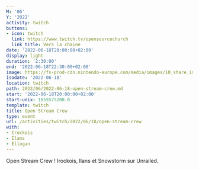 ```yaml
---
M: '06'
Y: '2022'
activity: twitch
buttons:
- icon: twitch
  link: https://www.twitch.tv/opensourcechurch
  link_title: Vers la chaine
date: '2022-06-18T20:00:00+02:00'
display: light
duration: '2:30:00'
end: '2022-06-18T22:30:00+02:00'
image: https://fs-prod-cdn.nintendo-europe.com/media/images/10_share_images/games_15/nintendo_switch_download_software_1/H2x1_NSwitchDS_Unrailed.jpg
isodate: '2022-06-18'
location: twitch
path: 2022/06/2022-06-18-open-stream-crew.md
start: '2022-06-18T20:00:00+02:00'
start-unix: 1655575200.0
template: twitch
title: Open Stream Crew
type: event
url: /activities/twitch/2022/06/18/open-stream-crew
with:
- Irockois
- Ilans
- Ellogan
---
```

Open Stream Crew ! Irockois, Ilans et Snowstorm sur Unrailed.